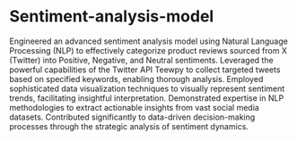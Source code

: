 # Sentiment-analysis-model

Engineered an advanced sentiment analysis model using Natural Language Processing (NLP) to effectively categorize product reviews sourced from X (Twitter) into Positive, Negative, and Neutral sentiments. Leveraged the powerful capabilities of the Twitter API Teewpy to collect targeted tweets based on specified keywords, enabling thorough analysis. Employed sophisticated data visualization techniques to visually represent sentiment trends, facilitating insightful interpretation. Demonstrated expertise in NLP methodologies to extract actionable insights from vast social media datasets. Contributed significantly to data-driven decision-making processes through the strategic analysis of sentiment dynamics.
